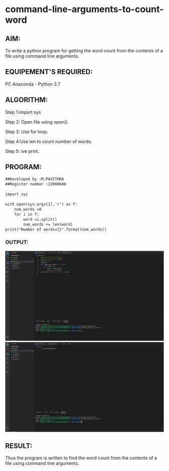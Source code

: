 # command-line-arguments-to-count-word

## AIM:

To write a python program for getting the word count from the contents of a file using command line arguments.

## EQUIPEMENT'S REQUIRED: 

PC
Anaconda - Python 3.7

## ALGORITHM: 

Step 1:import sys

 Step 2: Open file using open().
 
 Step 3: Use for loop.

 Step 4:Use len to count number of words.

Step 5: ive print.

## PROGRAM:
```
##Developed by :M.PAVITHRA
##Register number :22008686

import sys

with open(sys.argv[1],'r') as f:
    num_words =0
    for i in f:
        word =i.split()
        num_words += len(word)
print("Number of words={}".format(num_words))
```
### OUTPUT:

![](./com2.png)
![](./com1.png)

## RESULT:

Thus the program is written to find the word count from the contents of a file using command line arguments.
